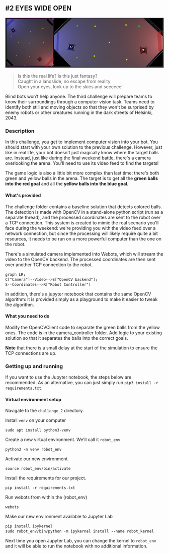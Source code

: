 ## #2 EYES WIDE OPEN

![Challenge 2](img/webots_2.png "Webots Challenge 2")


> Is this the real life? Is this just fantasy?  
> Caught in a landslide, no escape from reality  
> Open your eyes, look up to the skies and seeeeee!

Blind bots won’t help anyone.
The third challenge will prepare teams to know their surroundings through a computer vision task.
Teams need to identify both still and moving objects so that they won't be surprised
by enemy robots or other creatures running in the dark streets of Helsinki, 2043.

### Description

In this challenge, you get to implement computer vision into your bot.
You should start with your own solution to the previous challenge.
However, just like in real life, your bot doesn't just magically know where the target balls are.
Instead, just like during the final weekend battle, there's a camera overlooking the arena.
You'll need to use its video feed to find the targets!

The game logic is also a little bit more complex than last time: there's both green and yellow balls in the arena.
The target is to get all the **green balls into the red goal** and all the **yellow balls into the blue goal**.

#### What's provided

The challenge folder contains a baseline solution that detects colored balls.
The detection is made with OpenCV in a stand-alone python script (run as a separate thread), and the
processed coordinates are sent to the robot over a TCP connection.
This system is created to mimic the real scenario you'll face during the weekend:
we're providing you with the video feed over a network connection, but since the
processing will likely require quite a bit resources, it needs to be run on a more
powerful computer than the one on the robot.

There's a simulated camera implemented into Webots, which will stream the
video to the OpenCV backend.
The processed coordinates are then sent over another TCP connection to the robot.

```mermaid
graph LR;
C["Camera"]--Video-->S["OpenCV backend"];
S--Coordinates-->R["Robot Controller"]
```

In addition, there's a jupyter notebook that contains the same OpenCV algorithm:
it is provided simply as a playground to make it easier to tweak the algorithm.

#### What you need to do

Modify the OpenCVClient code to separate the green balls from the yellow ones. The code is in the camera_controller folder.
Add logic to your existing solution so that it separates the balls into the correct goals.

**Note** that there is a small delay at the start of the simulation to ensure the TCP connections are up.

### Getting up and running

If you want to use the Jupyter notebook, the steps below are recommended.
As an alternative, you can just simply run `pip3 install -r requirements.txt`.

#### Virtual environment setup
Navigate to the `challenge_2` directory.

Install `venv` on your computer

    sudo apt install python3-venv

Create a new virtual environment. We'll call it `robot_env`

    python3 -m venv robot_env

Activate our new environment.

    source robot_env/bin/activate

Install the requirements for our project.

    pip install -r requirements.txt

Run webots from within the (robot_env)

    webots

Make our new environment available to Jupyter Lab

    pip install ipykernel
    sudo robot_env/bin/python -m ipykernel install --name robot_kernel

Next time you open Jupyter Lab, you can change the kernel to `robot_env` and 
it will be able to run the notebook with no additional information.



